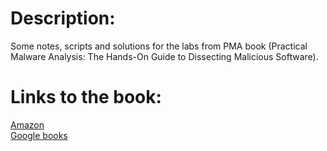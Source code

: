 # Description:
Some notes, scripts and solutions for the labs from PMA book (Practical Malware Analysis: The Hands-On Guide to Dissecting Malicious Software).

# Links to the book:  
[Amazon](https://www.amazon.com/Practical-Malware-Analysis-Hands-Dissecting/dp/1593272901)\
[Google books](https://books.google.com/books/about/Practical_Malware_Analysis.html?id=FQC8EPYy834C)